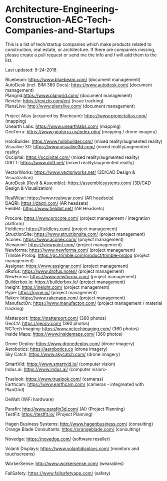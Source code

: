 # Architecture-Engineering-Construction-AEC-Tech-Companies-and-Startups

This is a list of tech/startup companies which make products related to construction, real estate, or architecture. If there are companies missing, please create a pull request or send me the info and I will add them to the list.

Last updated: 9-24-2018

Bluebeam: https://www.bluebeam.com/ (document management)<br/>
AutoDesk (incl. BIM 360 Docs): https://www.autodesk.com/ (document management)<br/>
Plangrid:https://www.plangrid.com/ (document management)<br/>
Revizto: https://revizto.com/en/ (issue tracking)<br/>
PlansLive: http://www.planslive.com/ (document management)<br/>

Project Atlas (acquired by Bluebeam): https://www.projectatlas.com/ (mapping)<br/>
Unearth Labs: https://www.unearthlabs.com/ (mapping)<br/>
GeoTerra: https://www.geoterra.us/index.php/ (mapping / drone imagery)</br>

HoloBuilder: https://www.holobuilder.com/ (mixed reality/augmented reality)<br/>
Visualive 3D: https://www.visualive3d.com/ (mixed reality/augmented reality)<br/>
Occipital: https://occipital.com/ (mixed reality/augmented reality)<br/>
DIRTT: https://www.dirtt.net/ (mixed reality/augmented reality)<br/>

VectorWorks: https://www.vectorworks.net/ (3D/CAD Design & Visualization)<br/>
AutoDesk (Revit & Assemble): https://assemblesystems.com/ (3D/CAD Design & Visualization)<br/>

RealWear: https://www.realwear.com/ (AR headsets)<br/>
DAQRI: https://daqri.com/ (AR headsets)<br/>
FieldBit: https://www.fieldbit.net/ (AR Headsets)<br/>

Procore: https://www.procore.com/ (project management / integration platform)<br/>
Fieldlens: https://fieldlens.com/ (project management)<br/>
StructionSite: https://www.structionsite.com/ (project management)<br/>
Aconex: https://www.aconex.com/ (project management)<br/>
Viewpoint: https://viewpoint.com/ (project management)<br/>
Newforma: https://www.newforma.com/ (project management)<br/>
Trimble Prolog: https://gc.trimble.com/product/trimble-prolog (project management)<br/>
Assignar: https://www.assignar.com/ (project management)<br/>
dRofus: https://www.drofus.no/en/ (project management)<br/>
NewForma: https://www.newforma.com/ (project management)<br/>
Builderbox.io: https://builderbox.io/ (project management)<br/>
Ineight: https://ineight.com/ (project management)<br/>
Pype: https://pype.io/ (project management)<br/>
Raken: https://www.rakenapp.com/ (project management)<br/>
ManufactOn: https://www.manufacton.com/ (project management / material tracking)<br/>

Matterport: https://matterport.com/ (360 photos)<br/>
GeoCV: https://geocv.com/ (360 photos)<br/>
NCTech Imaging: https://www.nctechimaging.com/ (360 photos)<br/>
Inside Maps: https://www.insidemaps.com/ (360 photos)<br/>

Drone Deploy: https://www.dronedeploy.com/ (drone imagery)<br/>
Aerobotics: https://aerobotics.co (drone imagery)<br/>
Sky Catch: https://www.skycatch.com/ (drone imagery)<br/>

SmartVid: https://www.smartvid.io/ (computer vision)<br/>
Indus.ai: https://www.indus.ai/ (computer vision><br/>

Truelook: https://www.truelook.com/ (cameras)<br/>
Earthcam: https://www.earthcam.com/ (cameras - integreated with PlanGrid)<br/>

DeWalt (WiFi hardware)<br/>

Parafin: http://www.parafin3d.com/ (AI) (Project Planning)<br/>
TestFit: https://testfit.io/ (Project Planning)<br/>

Hagen Business Systems: http://www.hagenbusiness.com/ (consulting)<br/>
Orange Blade Consultants: https://orangeblade.com/ (consulting)<br/>

Novedge: https://novedge.com/ (software reseller)<br/>

Volanti Displays: https://www.volantidisplays.com/ (monitors and touchscreens)<br/>

WorkerSense: http://www.workersense.com/ (wearables)<br/>

FallSafety: https://www.fallsafetyapp.com/ (safety)<br/>
